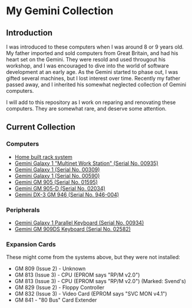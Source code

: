 # My Gemini Collection

## Introduction

I was introduced to these computers when I was around 8 or 9 years old. My father imported and sold computers from Great Britain, and had his heart set on the Gemini. They were resold and used througout his workshop, and I was encouraged to dive into the world of software development at an early age. As the Gemini started to phase out, I was gifted several machines, but I lost interest over time. Recently my father passed away, and I inherited his somewhat neglected collection of Gemini computers.

I will add to this repository as I work on reparing and renovating these computers. They are somewhat rare, and deserve some attention.

## Current Collection

### Computers

* [Home built rack system](./Computers/Rack/)
* [Gemini Galaxy 1 "Multinet Work Station" (Serial No. 00935)](./Computers/Gemini-Galaxy-1-00935/)
* [Gemini Galaxy 1 (Serial No. 00309)](./Computers/Gemini-Galaxy-1-00309/)
* [Gemini Galaxy 1 (Serial No. 00590)](./Computers/Gemini-Galaxy-1-00590/)
* [Gemini GM 905 (Serial No. 01595)](./Computers/Gemini-GM905-01595/)
* [Gemini GM 905-D (Serial No. 02034)](./Computers/Gemini-GM905-D-02034/)
* [Gemini DX-3 GM 946 (Serial No. 946-004)](./Computers/Gemini-DX3-GM946-004/)

### Peripherals

* [Gemini Galaxy 1 Parallel Keyboard (Serial No. 00934)](./Peripherals/Gemini-Galaxy-1-Keyboard-00934/)
* [Gemini GM 909DS Keyboard (Serial No. 02582)](./Peripherals/Gemini-Keyboard-GM909DS-02582/)

### Expansion Cards

These might come from the systems above, but they were not installed:

* GM 809 (Issue 2) - Unknown
* GM 813 (Issue 3) - CPU (EPROM says "RP/M v2.0")
* GM 813 (Issue 3) - CPU (EPROM says "RP/M v2.0") (Marked:  Svend's)
* GM 829 (Issue 2) - Floppy Controller
* GM 832 (Issue 3) - Video Card (EPROM says "SVC MON v4.1")
* GM 841 - "80 Bus" Card Extender

